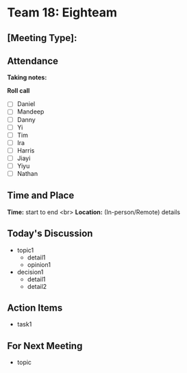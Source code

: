 # Team 18: Eighteam

## \[Meeting Type\]: <meeting type>
  
## Attendance
**Taking notes:** <name>
  
**Roll call**
- [ ] Daniel
- [ ] Mandeep
- [ ] Danny
- [ ] Yi
- [ ] Tim
- [ ] Ira
- [ ] Harris
- [ ] Jiayi
- [ ] Yiyu
- [ ] Nathan
  
## Time and Place
**Time:** start to end
<br\>
**Location:** (In-person/Remote) details
  
## Today's Discussion
- topic1
  - detail1
  - opinion1
- decision1
  - detail1
  - detail2
  
## Action Items
- task1
 
## For Next Meeting
- topic
